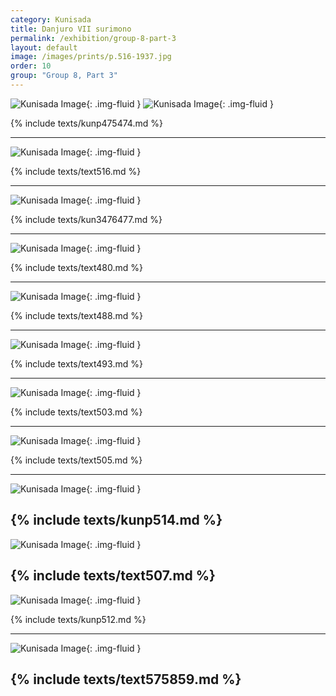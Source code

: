 ```yaml
---
category: Kunisada
title: Danjuro VII surimono
permalink: /exhibition/group-8-part-3
layout: default
image: /images/prints/p.516-1937.jpg
order: 10
group: "Group 8, Part 3"
---
```

![Kunisada Image]({{site.baseurl}}/images/prints/p.475-1937.jpg){: .img-fluid }
![Kunisada Image]({{site.baseurl}}/images/prints/p.474-1937.jpg){: .img-fluid }

{% include texts/kunp475474.md %}   

----

![Kunisada Image]({{site.baseurl}}/images/prints/p.516-1937.jpg){: .img-fluid }

{% include texts/text516.md %}

----

![Kunisada Image]({{site.baseurl}}/images/prints/p.477-1937.jpg){: .img-fluid }

{% include texts/kun3476477.md %}

----

![Kunisada Image]({{site.baseurl}}/images/prints/p.480-1937.jpg){: .img-fluid }

{% include texts/text480.md %}

----

![Kunisada Image]({{site.baseurl}}/images/prints/p.488-1937.jpg){: .img-fluid }

{% include texts/text488.md %}

----

![Kunisada Image]({{site.baseurl}}/images/prints/p.493-1937.jpg){: .img-fluid }

{% include texts/text493.md %}

----

![Kunisada Image]({{site.baseurl}}/images/prints/p.503-1937.jpg){: .img-fluid }

{% include texts/text503.md %}

----

![Kunisada Image]({{site.baseurl}}/images/prints/p.505-1937.jpg){: .img-fluid }

{% include texts/text505.md %}

----

![Kunisada Image]({{site.baseurl}}/images/prints/p.514-1937.jpg){: .img-fluid }

{% include texts/kunp514.md %}
----

![Kunisada Image]({{site.baseurl}}/images/prints/p.507-1937.jpg){: .img-fluid }

{% include texts/text507.md %}
----

![Kunisada Image]({{site.baseurl}}/images/prints/p.512-1937.jpg){: .img-fluid }

{% include texts/kunp512.md %}

----

![Kunisada Image]({{site.baseurl}}/images/prints/p.57-1938.jpg){: .img-fluid }

{% include texts/text575859.md %}
----

